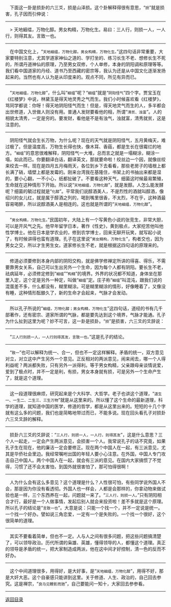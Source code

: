 &emsp;下面这一卦是损卦的六三爻，损是山泽损。这个卦解释得很有意思，“``损``”就是损害，孔子因而引伸说：
___
&emsp;> 天地絪缊，万物化醇。男女构精，万物化生。易曰：三人行，则损一人，一人行，则得其友。言致一也。
___
&emsp;在中国文化上，“``天地絪缊，万物化醇。男女构精，万物化生。``”这四句话非常重要，大家要特别注意，尤其学道家神仙之道的、学打坐的、练习长生不老、想修长生不死的，所谓丹道神仙的原理，乃至男女双修，个人单修，本身的阴阳调和原理等等。我们看中国道家的丹经、道书乃至西藏的密宗等，我认为还是从中国文化逐渐发扬起来的。当然也有人认为是从印度来的。观点不同，所见有异而已。
___
&emsp;“``天地絪缊，万物化醇``”，什么叫“``絪缊``”呢？“``絪缊``”就是“``阴阳怪气``”四个字。贾宝玉在《红楼梦》中说，林黛玉是得天地灵秀之气而生。我们小时候喜欢看《红楼梦》，骂同学都说：你呀！得天地阴阳怪气而生！但是，得天地灵气而生的人，多半都会出世修道，入世做人则没有用。普通人发财要看他的相，所谓“``清贫、浊富``”。人的相貌太清秀，一定是穷的。要发财，看他是不是有浊气，浊就富，清秀就贫，这是注意的。
___
&emsp;阴阳怪气就会生长万物，为什么呢？现在的天气就是阴阳怪气，五月黄梅天，难过极了。但是温度高，万物生长得也快，像木耳、香菇，都是生长在很霉烂的地方。“``絪缊``”的意思很难解释，阴阳怪气一大堆，总而言之就是一塌糊涂，糊涂一塌，如此而已。你要翻译白话，翻译英文，那就要命啦！绞丝边一个因，就像丝绞来绞去一样。现在是四月五月梅雨天，各位到乡下去看看，那些老房子的墙根上都长满了硝，墙壁上都是发霉的。刚来台湾我在基隆住，书架上的书抽出来都是湿的，要小心翻，一不小心，纸都扯破了。不要看这种天气，细菌这时候最易繁殖，生命就在这种情形下开始。所以说“``天地絪缊，万物化醇``”，就是发醇。人怎么能发酵呢？细菌的毓过程就是“``化醇``”。平常我们说醇酒美人，不是烈性的酒就叫醇酒，像绍兴的女儿红，就是属于醇酒之列的，喝到嘴里很香，不太烈，不在乎，这种酒最容易喝醉，所以说醇酒美人是相连的。这也就是所谓的“``天地絪缊，万物化醇``”。
___
&emsp;“``男女构精，万物化生。``”民国初年，大陆上有一个写黄色小说的张竞生，非常大胆，可以是开风气之先。他早年留学日本，著作《性史》，黄到极点，大家挖苦他叫他性学博士。他在日本是学农业的，修到农学博士，回来无聊开玩笑，就写起小说了，有时候讲得也蛮有道理。孔子在这里说“``男女精构，万物化生``”，构者交也，因为男女之交，所以才生男生女。道家修长生不老，就是根据这四句话的原理来的。
___
&emsp;修道必须要修到本身内部的阴阳交构，就是佛学修禅定所讲的得喜、得乐，不需要靠男女关系，自己可以生出另外一个生命，因为每个人都有阴阳。要长生不老，祛病延年，必须修定修到“``絪缊``”“``构精``”的境界。外界的状况都不知道，身体坐在那里入定，这个定是另外一种定，叫做“``絪缊``”定。庄子称“``絪缊``”叫混沌，跟我们说的混蛋差不多，什么都没有，糊里糊涂。可是糊里糊涂的情形，好像睡着了，又像没有睡，这种情形酝酿久了，新的生命才会起来，气脉才会发动。
___
&emsp;所以孔子所说的“``絪缊，万物化醇；男女构精，万物化生``”这四句话，道经的书有几千部著作，还有密宗、道家所谓的气脉，都是要先达到这个境界，气脉才能通。孔子为什么扯到这里为呢？妙不可言，这一卦是损卦。“``损``”是损害，六三爻的爻辞说：
___
&emsp;“``三人行则损一人，一人行则得其友，言致一也。``”这是孔子的结论。
___
&emsp;“``致一``”也可以解释为统一、合一，但也不一定这样解释。矛盾的统一，双方意见对立，对立这中产生另外一个意见。正反相对的两派意见，闹来闹去，哪一个人得利益呢？两派都失败，只有另外一派得利。等于男女构精，父亲跟母亲谈情说爱，爱到了极点时，并不一定是利，有损，男女本身就有损，可是另外一个生命产生了，就是这个道理。
___
&emsp;这一段道理很麻烦，研究起来是个大科学、大哲学。老子也讲这个道理，“``道生一、一生二、二生三、三生万物``”就是从这里来的。所以懂了这个生命的最新道理，科学的道理，就知道中国的医学，修道的哲学，都是从这里出来的。短短的十几个字就有这么多的问题，我们也是简略地带过而已，不能多说。现在回头看孔子对损卦六三爻爻辞的解释。
___
&emsp;损卦六三爻的爻辞说：“``三人行，则损一人，一人行，则得其友``”，这是什么意思？三个人一起走，一定会产生两派意见，会损害一个人。我常说孔子的话不究竟，如果孔子生在现在，他的廉洁一定会要修正。现在两个中国人在一起，有三派意见，尤其是华侨社会里边。我经常嘱咐出国的年轻人要小心注意。在外国，中国人专门攻击自己中国人。两个中国人在一起，就会有三派的意见。在国内大家搞惯了不觉得，习惯了还不会太害怕，到国外就很害怕了，那可怕得很啊！
___
&emsp;人为什么会有这么多意见？这个道理是什么？人性很可怕，有些同学说外国人不会，那是因为你没有看透彻。外国人也一样会，人都是会那样的，你拿动物来做试验也是一样，三个东西养在一起，问题就一来了。“``三人行，则损一人。``”只有阴阳相合才行，最好是一个人做事情，发起后别人就会来投资啦！差不多就是这个原理。所以孔子的结论是“``言致一也``”。大意是说：只能一个找一个，并不一定说是统一。一个找一个好办。譬如说三角恋爱，一定有一个是失败的。一个找一个很好，这个很简单的道理。
___
&emsp;其实不要看着简单，但也不一定。人与人之间有很多问题，把这些问题搞清楚了，可以领导政治。历代所谓的枭雄、英雄，懂得领导的人，都懂这个道理。真正的领导是矛盾的统一，把大家制造成两派，他在这中间才好控制，清一色的反而不好办。
___
&emsp;这个中间道理很多，用得好，是大好事，是“``天地絪缊，万物化醇``”，用得不好，那是大奸大恶。这个自豪感只能讲到这里。关于修道、人生、政治的，自己回去参究。这是禅宗，“``良马见鞭影而驰``”，自己要能问一知十，大家回去参参看。
___
[返回目录](../../master/README.md#目录)